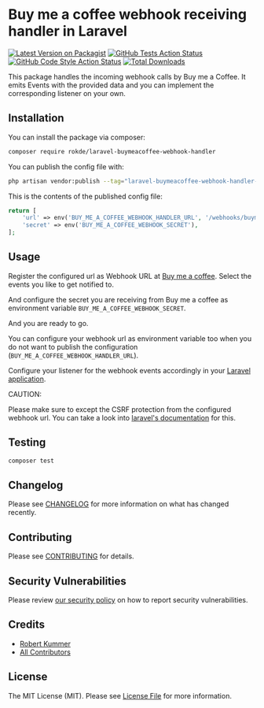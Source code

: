 # Buy me a coffee webhook receiving handler in Laravel

[![Latest Version on Packagist](https://img.shields.io/packagist/v/rokde/laravel-buymeacoffee-webhook-handler.svg?style=flat-square)](https://packagist.org/packages/rokde/laravel-buymeacoffee-webhook-handler)
[![GitHub Tests Action Status](https://img.shields.io/github/actions/workflow/status/rokde/laravel-buymeacoffee-webhook-handler/run-tests.yml?branch=main&label=tests&style=flat-square)](https://github.com/rokde/laravel-buymeacoffee-webhook-handler/actions?query=workflow%3Arun-tests+branch%3Amain)
[![GitHub Code Style Action Status](https://img.shields.io/github/actions/workflow/status/rokde/laravel-buymeacoffee-webhook-handler/fix-php-code-style-issues.yml?branch=main&label=code%20style&style=flat-square)](https://github.com/rokde/laravel-buymeacoffee-webhook-handler/actions?query=workflow%3A"Fix+PHP+code+style+issues"+branch%3Amain)
[![Total Downloads](https://img.shields.io/packagist/dt/rokde/laravel-buymeacoffee-webhook-handler.svg?style=flat-square)](https://packagist.org/packages/rokde/laravel-buymeacoffee-webhook-handler)

This package handles the incoming webhook calls by Buy me a Coffee. It emits Events with the provided data and you can implement the corresponding listener on your own.

## Installation

You can install the package via composer:

```bash
composer require rokde/laravel-buymeacoffee-webhook-handler
```

You can publish the config file with:

```bash
php artisan vendor:publish --tag="laravel-buymeacoffee-webhook-handler-config"
```

This is the contents of the published config file:

```php
return [
    'url' => env('BUY_ME_A_COFFEE_WEBHOOK_HANDLER_URL', '/webhooks/buymeacoffee'),
    'secret' => env('BUY_ME_A_COFFEE_WEBHOOK_SECRET'),
];
```

## Usage

Register the configured url as Webhook URL at [Buy me a coffee](https://studio.buymeacoffee.com/webhooks). 
Select the events you like to get notified to.

And configure the secret you are receiving from Buy me a coffee as environment variable `BUY_ME_A_COFFEE_WEBHOOK_SECRET`.

And you are ready to go.

You can configure your webhook url as environment variable too when you do not want to publish the configuration (`BUY_ME_A_COFFEE_WEBHOOK_HANDLER_URL`).


Configure your listener for the webhook events accordingly in your [Laravel application](https://laravel.com/docs/events#manually-registering-events).

CAUTION:

Please make sure to except the CSRF protection from the configured webhook url. You can take a look into [laravel's documentation](https://laravel.com/docs/csrf#csrf-excluding-uris) for this.

## Testing

```bash
composer test
```

## Changelog

Please see [CHANGELOG](CHANGELOG.md) for more information on what has changed recently.

## Contributing

Please see [CONTRIBUTING](CONTRIBUTING.md) for details.

## Security Vulnerabilities

Please review [our security policy](../../security/policy) on how to report security vulnerabilities.

## Credits

- [Robert Kummer](https://github.com/rokde)
- [All Contributors](../../contributors)

## License

The MIT License (MIT). Please see [License File](LICENSE.md) for more information.
